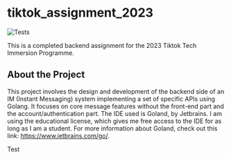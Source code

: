 # tiktok_assignment_2023

![Tests](https://github.com/TikTokTechImmersion/assignment_demo_2023/actions/workflows/test.yml/badge.svg)

This is a completed backend assignment for the 2023 Tiktok Tech Immersion Programme.

## About the Project

This project involves the design and development of the backend side of an IM (Instant Messaging) system implementing a set of specific APIs using Golang. It focuses on core message features without the front-end part and the account/authentication part. The IDE used is Goland, by Jetbrains. I am using the educational license, which gives me free access to the IDE for as long as I am a student. For more information about Goland, check out this link: https://www.jetbrains.com/go/.

Test